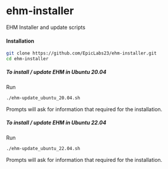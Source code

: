 # ehm-installer
EHM Installer and update scripts

#### Installation
```bash
git clone https://github.com/EpicLabs23/ehm-installer.git
cd ehm-installer
```

##### To install / update EHM in Ubuntu 20.04
Run 
```bash
./ehm-update_ubuntu_20.04.sh
```
Prompts will ask for information that required for the installation.

##### To install / update EHM in Ubuntu 22.04
Run 
```bash
./ehm-update_ubuntu_22.04.sh
```
Prompts will ask for information that required for the installation.
